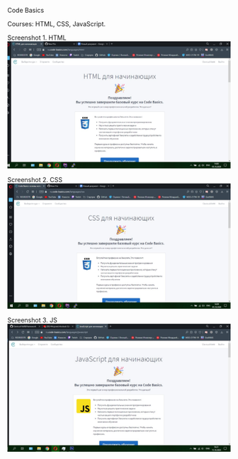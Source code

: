 Code Basics

Courses: HTML, CSS, JavaScript.

Screenshot 1. HTML
![HTML](html.jpg)

Screenshot 2. CSS
![CSS](css.jpg)

Screenshot 3. JS
![JS](js.jpg)
